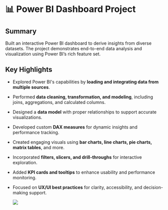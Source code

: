 # 📊 Power BI Dashboard Project

## Summary
Built an interactive Power BI dashboard to derive insights from diverse datasets. The project demonstrates end-to-end data analysis and visualization using Power BI’s rich feature set.

## Key Highlights
- Explored Power BI's capabilities by **loading and integrating data from multiple sources**.
- Performed **data cleaning, transformation, and modeling**, including joins, aggregations, and calculated columns.
- Designed a **data model** with proper relationships to support accurate visualizations.
- Developed custom **DAX measures** for dynamic insights and performance tracking.
- Created engaging visuals using **bar charts, line charts, pie charts, matrix tables**, and more.
- Incorporated **filters, slicers, and drill-throughs** for interactive exploration.
- Added **KPI cards and tooltips** to enhance usability and performance monitoring.
- Focused on **UX/UI best practices** for clarity, accessibility, and decision-making support.

  ![](attachment:f8a877a1-f890-4a04-8cb3-9c3f28706e62:nse-2336763672071139485-677905269.png)
